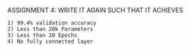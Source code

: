 ASSIGNMENT 4: WRITE IT AGAIN SUCH THAT IT ACHIEVES

    1) 99.4% validation accuracy
    2) Less than 20k Parameters
    3) Less than 20 Epochs
    4) No fully connected layer
